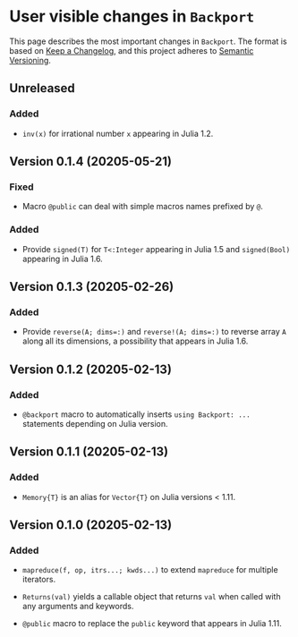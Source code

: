 # User visible changes in `Backport`

This page describes the most important changes in `Backport`. The format is based on [Keep
a Changelog](https://keepachangelog.com/en/1.1.0/), and this project adheres to [Semantic
Versioning](https://semver.org).

## Unreleased

### Added

- `inv(x)` for irrational number `x` appearing in Julia 1.2.

## Version 0.1.4 (20205-05-21)

### Fixed

- Macro `@public` can deal with simple macros names prefixed by `@`.

### Added

- Provide `signed(T)` for `T<:Integer` appearing in Julia 1.5 and `signed(Bool)` appearing
  in Julia 1.6.

## Version 0.1.3 (20205-02-26)

### Added

- Provide `reverse(A; dims=:)` and `reverse!(A; dims=:)` to reverse array `A` along all
  its dimensions, a possibility that appears in Julia 1.6.

## Version 0.1.2 (20205-02-13)

### Added

- `@backport` macro to automatically inserts `using Backport: ...` statements depending
  on Julia version.

## Version 0.1.1 (20205-02-13)

### Added

- `Memory{T}` is an alias for `Vector{T}` on Julia versions < 1.11.

## Version 0.1.0 (20205-02-13)

### Added

- `mapreduce(f, op, itrs...; kwds...)` to extend `mapreduce` for multiple iterators.

- `Returns(val)` yields a callable object that returns `val` when called with any
  arguments and keywords.

- `@public` macro to replace the `public` keyword that appears in Julia 1.11.
